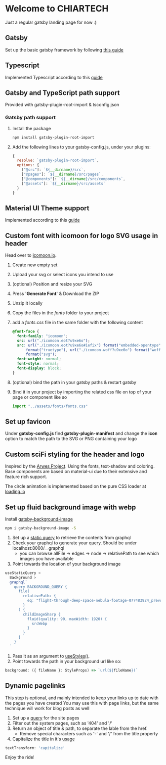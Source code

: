 # Welcome to CHIARTECH

Just a regular gatsby landing page for now :)

## Gatsby

Set up the basic gatsby framework by following [this guide](https://www.gatsbyjs.org/docs/quick-start/)

## Typescript

Implemented Typescript according to this [guide](https://medium.com/@whoisryosuke/adding-typescript-to-gatsby-c4a8cdcb0e7e)

## Gatsby and TypeScript path support

Provided with gatsby-plugin-root-import & tsconfig.json

### Gatsby path support

1. Install the package

   ```bash
   npm install gatsby-plugin-root-import
   ```

1. Add the following lines to your gatsby-config.js, under your plugins:

   ```javascript
   {
     resolve: `gatsby-plugin-root-import`,
     options: {
       ["@src"]: `${__dirname}/src`,
       ["@pages"]: `${__dirname}/src/pages`,
       ["@components"]: `${__dirname}/src/components`,
       ["@assets"]: `${__dirname}/src/assets`
     }
   }
   ```

## Material UI Theme support

Implemented according to this [guide](https://www.gatsbyjs.org/packages/gatsby-theme-material-ui/?=material)

## Custom font with icomoon for logo SVG usage in header

Head over to [icomoon.io](https://icomoon.io/app/#/select).

1. Create new empty set
1. Upload your svg or select icons you intend to use
1. (optional) Position and resize your SVG
1. Press **'Generate Font'** & Download the ZIP
1. Unzip it locally
1. Copy the files in the _fonts_ folder to your project
1. add a _fonts.css_ file in the same folder with the following content

   ```css
   @font-face {
     font-family: "icomoon";
     src: url("./icomoon.eot?u9xe6o");
     src: url("./icomoon.eot?u9xe6o#iefix") format("embedded-opentype"), url("./icomoon.ttf?u9xe6o")
         format("truetype"), url("./icomoon.woff?u9xe6o") format("woff"), url("./icomoon.svg?u9xe6o#icomoon")
         format("svg");
     font-weight: normal;
     font-style: normal;
     font-display: block;
   }
   ```

1. (optional) bind the path in your gatsby paths & restart gatsby
1. Bind it in your project by importing the related css file on top of your page or component like so

   ```javascript
   import "../assets/fonts/fonts.css"
   ```

## Set up favicon

Under **gatsby-config.js** find **gatsby-plugin-manifest** and change the **icon** option to match the path to the SVG or PNG containing your logo

## Custom sciFi styling for the header and logo

Inspired by the [Arwes Project](https://arwes.dev/docs). Using the fonts, text-shadow and coloring.
Base components are based on material-ui due to their extensive and feature rich support.

The circle animation is implemented based on the pure CSS loader at [loading.io](https://loading.io/css/)

## Set up fluid background image with webp

Install [gatsby-background-image](https://www.gatsbyjs.org/packages/gatsby-background-image/)

```bash
npm i gatsby-background-image -S
```

1. Set up a [static query](https://www.gatsbyjs.org/docs/use-static-query/) to retrieve the contents from graphql
1. Check your graphql to generate your query. Should be under localhost:8000/\_\_graphql
   - you can browse allFile -> edges -> node -> relativePath to see which images you have available
1. Point towards the location of your background image

```javascript
useStaticQuery <
  Background >
  graphql`
    query BACKGROUND_QUERY {
      file(
        relativePath: {
          eq: "flight-through-deep-space-nebula-footage-077483924_prevstill.webp"
        }
      ) {
        childImageSharp {
          fluid(quality: 90, maxWidth: 1920) {
            srcWebp
          }
        }
      }
    }
  `
```

1. Pass it as an argument to [useStyles()](https://material-ui.com/styles/basics/#adapting-based-on-props).
1. Point towards the path in your background url like so:

```javascript
background: ({ fileName }: StyleProps) => `url(${fileName})`
```

## Dynamic pagelinks

This step is optional, and mainly intended to keep your links up to date with the pages you have created
You may use this with page links, but the same technique will work for blog posts as well

1. Set up a [query](src/utils/hooks/static-queries/usePageLinks.ts) for the site pages
1. Filter out the system pages, such as '404' and '/'
1. Return an object of title & path, to separate the lable from the href.
   * Remove special characters such as '-' and '/' from the title property
1. Capitalize the title in it's [usage](src/components/header.styles.ts)

```javascript
textTransform: 'capitalize'
```

Enjoy the ride!
